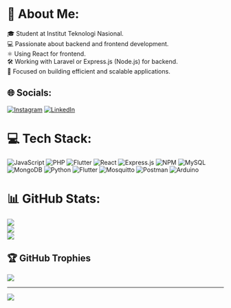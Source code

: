# 💫 About Me:
🎓 Student at Institut Teknologi Nasional.<br>💻 Passionate about backend and frontend development.<br>⚛️ Using React for frontend.<br>🛠️ Working with Laravel or Express.js (Node.js) for backend.<br>🚀 Focused on building efficient and scalable applications.


## 🌐 Socials:
[![Instagram](https://img.shields.io/badge/Instagram-%23E4405F.svg?logo=Instagram&logoColor=white)](https://instagram.com/grynaaas) [![LinkedIn](https://img.shields.io/badge/LinkedIn-%230077B5.svg?logo=linkedin&logoColor=white)](https://www.linkedin.com/in/agungsuryana1807) 

# 💻 Tech Stack:
![JavaScript](https://img.shields.io/badge/javascript-%23323330.svg?style=flat-square&logo=javascript&logoColor=%23F7DF1E) ![PHP](https://img.shields.io/badge/php-%23777BB4.svg?style=flat-square&logo=php&logoColor=white) ![Flutter](https://img.shields.io/badge/Flutter-%2302569B.svg?style=flat-square&logo=Flutter&logoColor=white) ![React](https://img.shields.io/badge/react-%2320232a.svg?style=flat-square&logo=react&logoColor=%2361DAFB) ![Express.js](https://img.shields.io/badge/express.js-%23404d59.svg?style=flat-square&logo=express&logoColor=%2361DAFB) ![NPM](https://img.shields.io/badge/NPM-%23CB3837.svg?style=flat-square&logo=npm&logoColor=white) ![MySQL](https://img.shields.io/badge/mysql-4479A1.svg?style=flat-square&logo=mysql&logoColor=white) ![MongoDB](https://img.shields.io/badge/MongoDB-%234ea94b.svg?style=flat-square&logo=mongodb&logoColor=white) ![Python](https://img.shields.io/badge/python-3670A0?style=flat-square&logo=python&logoColor=ffdd54) ![Flutter](https://img.shields.io/badge/Flutter-%2302569B.svg?style=flat-square&logo=Flutter&logoColor=white) ![Mosquitto](https://img.shields.io/badge/mosquitto-%233C5280.svg?style=flat-square&logo=eclipsemosquitto&logoColor=white) ![Postman](https://img.shields.io/badge/Postman-FF6C37?style=flat-square&logo=postman&logoColor=white) ![Arduino](https://img.shields.io/badge/-Arduino-00979D?style=flat-square&logo=Arduino&logoColor=white)
# 📊 GitHub Stats:
![](https://github-readme-stats.vercel.app/api?username=AgungSuryana&theme=tokyonight&hide_border=false&include_all_commits=true&count_private=true)<br/>
![](https://github-readme-streak-stats.herokuapp.com/?user=AgungSuryana&theme=tokyonight&hide_border=false)<br/>
![](https://github-readme-stats.vercel.app/api/top-langs/?username=AgungSuryana&theme=tokyonight&hide_border=false&include_all_commits=true&count_private=true&layout=compact)

## 🏆 GitHub Trophies
![](https://github-profile-trophy.vercel.app/?username=AgungSuryana&theme=radical&no-frame=false&no-bg=true&margin-w=4)

---
[![](https://visitcount.itsvg.in/api?id=AgungSuryana&icon=0&color=0)](https://visitcount.itsvg.in)

<!-- Proudly created with GPRM ( https://gprm.itsvg.in ) -->
